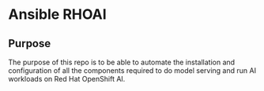 # Ansible RHOAI

## Purpose

The purpose of this repo is to be able to automate the installation and configuration of all the components required to do model serving and run AI workloads on Red Hat OpenShift AI.  